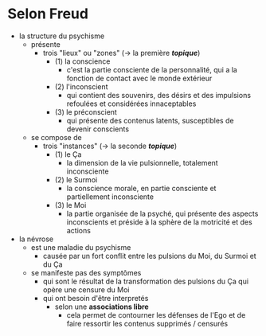 # Selon Freud
- la structure du psychisme
  - présente
    - trois "lieux" ou "zones" (→ la première ***topique***)
      - (1) la conscience
        - c'est la partie consciente de la personnalité, qui a la fonction de contact avec le monde extérieur 
      - (2) l'inconscient
        - qui contient des souvenirs, des désirs et des impulsions refoulées et considérées innaceptables
      - (3) le préconscient
        - qui présente des contenus latents, susceptibles de devenir conscients    
  - se compose de
    - trois "instances" (→ la seconde ***topique***)
      - (1) le Ça
        - la dimension de la vie pulsionnelle, totalement inconsciente   
      - (2) le Surmoi
        - la conscience morale, en partie consciente et partiellement inconsciente
      - (3) le Moi
        - la partie organisée de la psyché, qui présente des aspects inconscients et préside à la sphère de la motricité et des actions    
- la névrose
  - est une maladie du psychisme
    - causée par un fort conflit entre les pulsions du Moi, du Surmoi et du Ça
  - se manifeste pas des symptômes
    - qui sont le résultat de la transformation des pulsions du Ça qui opère une censure du Moi    
    - qui ont besoin d'être interpretés   
      - selon une **associations libre**
        - cela permet de contourner les défenses de l'Ego et de faire ressortir les contenus supprimés / censurés  
